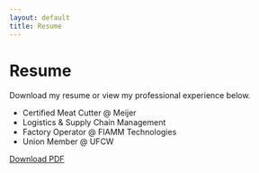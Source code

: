 ```yaml
---
layout: default
title: Resume
---
```


<h1>Resume</h1>

<p>Download my resume or view my professional experience below.</p>

<ul>
  <li>Certified Meat Cutter @ Meijer</li>
  <li>Logistics & Supply Chain Management</li>
  <li>Factory Operator @ FIAMM Technologies</li>
  <li>Union Member @ UFCW</li>
</ul>

<p><a href="/assets/resume.pdf" download class="button">Download PDF</a></p>